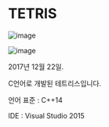 # TETRIS 

![image](https://user-images.githubusercontent.com/31683152/144196079-32e48720-25f3-4d80-9409-d9c1579add25.png)

![image](https://user-images.githubusercontent.com/31683152/144196140-bb1723b8-58a0-4de1-a641-ae8445955fbf.png)


2017년 12월 22일.

C언어로 개발된 테트리스입니다.

언어 표준 : C++14

IDE : Visual Studio 2015

